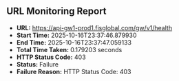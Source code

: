 ## URL Monitoring Report

- **URL:** https://api-gw1-prod1.fisglobal.com/gw/v1/health
- **Start Time:** 2025-10-16T23:37:46.879930
- **End Time:** 2025-10-16T23:37:47.059133
- **Total Time Taken:** 0.179203 seconds
- **HTTP Status Code:** 403
- **Status:** Failure
- **Failure Reason:** HTTP Status Code: 403
